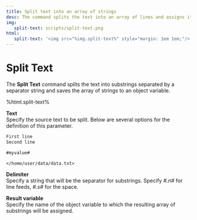 ```yaml
---
title: Split text into an array of strings
desc: The command splits the text into an array of lines and assigns it to an object variable.
img:
   split-text: scripts/split-text.png
html:
   split-text: '<img src="%img.split-text%" style="margin: 1em 1em;"/>'
---
```

# Split Text

The **Split Text** command splits the text into substrings separated by a separator string and saves the array of strings to an object variable.

%html.split-text%

**Text**  
Specify the source text to be split. Below are several options for the definition of this parameter.

``` txt
First line
Second line
```

``` txt
#myvalue#
```

``` txt
</home/user/data/data.txt>
```

**Delimiter**  
Specify a string that will be the separator for substrings. Specify *#.n#* for line feeds, *#.s#* for the space.

**Result variable**  
Specify the name of the object variable to which the resulting array of substrings will be assigned.
